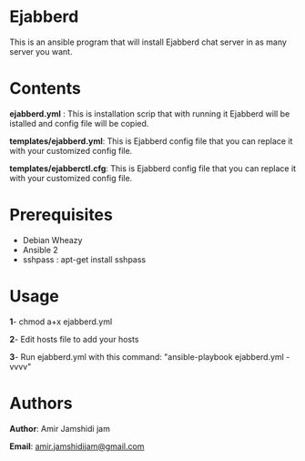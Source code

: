 Ejabberd
===========

This is an ansible program that will install Ejabberd chat server in as many server you want.


Contents
========

**ejabberd.yml** :      This is installation scrip that with running it Ejabberd will be istalled and config file will be copied.

**templates/ejabberd.yml**:       This is Ejabberd config file that you can replace it with your customized config file.

**templates/ejabberctl.cfg**:       This is Ejabberd config file that you can replace it with your customized config file.



Prerequisites
=============

* Debian Wheazy
* Ansible 2
* sshpass : apt-get install sshpass


Usage
=====


**1**- chmod a+x ejabberd.yml

**2**- Edit hosts file to add your hosts

**3**- Run ejabberd.yml with this command: "ansible-playbook ejabberd.yml -vvvv"


Authors
=======

**Author**: Amir Jamshidi jam

**Email**: amir.jamshidijam@gmail.com
